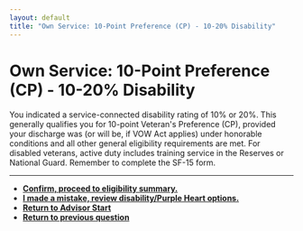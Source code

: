```yaml
---
layout: default
title: "Own Service: 10-Point Preference (CP) - 10-20% Disability"
---
```


# Own Service: 10-Point Preference (CP) - 10-20% Disability

You indicated a service-connected disability rating of 10% or 20%. This generally qualifies you for 10-point Veteran's Preference (CP), provided your discharge was (or will be, if VOW Act applies) under honorable conditions and all other general eligibility requirements are met. For disabled veterans, active duty includes training service in the Reserves or National Guard. Remember to complete the SF-15 form.

---

*   [**Confirm, proceed to eligibility summary.**](./eligible_cp_10point.md)
*   [**I made a mistake, review disability/Purple Heart options.**](./ownservice_disability_details.md)
*   [**Return to Advisor Start**](./start.md)
*   [**Return to previous question**](./ownservice_disability_details.md)
